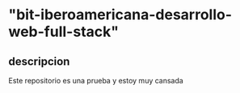 # "bit-iberoamericana-desarrollo-web-full-stack"
## descripcion
Este repositorio es una prueba y estoy muy cansada